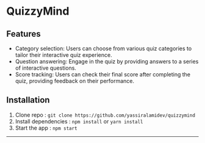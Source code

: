 # QuizzyMind

## Features

- Category selection: Users can choose from various quiz categories to tailor their interactive quiz experience.
- Question answering: Engage in the quiz by providing answers to a series of interactive questions.
- Score tracking: Users can check their final score after completing the quiz, providing feedback on their performance.

## Installation

1. Clone repo : `git clone https://github.com/yassiralamidev/quizzymind`
2. Install dependencies : `npm install` or `yarn install`
3. Start the app :  `npm start`

---